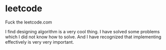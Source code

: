 leetcode
========

Fuck the leetcode.com

I find designing algorithm is a very cool thing. I have solved some problems which I did not know how to solve. And I have recognized that implementing effectively is very very important.
